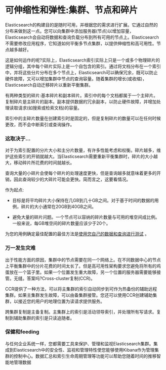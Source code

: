 # 可伸缩性和弹性:集群、节点和碎片

Elasticsearch的构建目的是随时可用，并根据您的需求进行扩展。它通过自然的分布来做到这一点。您可以向集群中添加服务器(节点)以增加容量，Elasticsearch会自动将数据和查询负载分布到所有可用的节点上。Elasticsearch不需要修改应用程序，它知道如何平衡多节点集群，以提供伸缩性和高可用性。节点越多越好。



这是如何运作的呢?实际上，Elasticsearch索引实际上只是一个或多个物理碎片的逻辑分组，其中每个碎片实际上是一个自包含的索引。通过将文档分布在一个索引中，并将这些分片分布在多个节点上，Elasticsearch可以确保冗余，既可以防止硬件故障，又可以增加集群中节点的查询容量。随着集群的增长(或收缩)，Elasticsearch自动迁移碎片以重新平衡集群。



有两种类型的碎片:基本碎片和副本碎片。索引中的每个文档都属于一个主碎片。复制碎片是主碎片的副本。副本提供数据的冗余副本，以防止硬件故障，并增加处理读取请求(如搜索或检索文档)的容量。



索引中的主碎片数量在创建索引时是固定的，但是复制碎片的数量可以在任何时候更改，而不会中断索引或查询操作。



### 这取决于…

对于为索引配置的分片大小和主分片数量，有许多性能考虑和权衡。碎片越多，维护这些索引的开销就越大。当Elasticsearch需要重新平衡集群时，碎片的大小越大，移动碎片所花费的时间就越长。



查询大量的小碎片会使每个碎片的处理速度更快，但是查询越多就意味着更多的开销，因此查询较少的大碎片可能会更快。简而言之，这要看情况。



作为起点:



- 目标是将平均碎片大小保持在几GB到几十GB之间。对于基于时间的数据的用例，碎片的大小通常在20GB到40GB之间。

- 避免大量的碎片问题。一个节点可以容纳的碎片数量与可用的堆空间成比例。一般来说，每GB堆空间的碎片数量应该少于20个。

为您的用例确定最佳配置的最佳方法是[使用您自己的数据和查询进行测试](https://www.elastic.co/cn/elasticon/conf/2016/sf/quantitative-cluster-sizing) 。



### 万一发生灾难

出于性能方面的原因，集群中的节点需要在同一个网络上。在不同数据中心的节点上平衡集群中的分片花费的时间太长了。但是高可用性架构要求您避免将所有的鸡蛋放在一个篮子里。如果一个位置发生重大故障，另一个位置的服务器需要能够接管。无缝。答案吗?Cross-cluster复制(CCR)。



CCR提供了一种方法，可以将主集群的索引自动同步到可作为热备份的辅助远程集群。如果主集群发生故障，可以由备集群接管。您还可以使用CCR创建辅助集群，以接近您的用户的地理位置为读请求提供服务。



跨集群复制是主备复制。主集群上的索引是活动领导索引，并处理所有写请求。复制到辅助集群的索引是只读追随者。



### 保健和feeding

与任何企业系统一样，您都需要工具来保护、管理和监视Elasticsearch集群。集成到Elasticsearch中的安全性、监视和管理特性使您能够使用Kibana作为管理集群的控制中心。数据汇总和索引生命周期管理等功能可以帮助您随着时间的推移智能地管理数据
